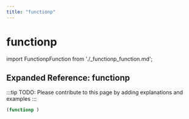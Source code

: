 ```yaml
---
title: "functionp"
---
```


# functionp

import FunctionpFunction from './_functionp_function.md';

<FunctionpFunction />

## Expanded Reference: functionp

:::tip
TODO: Please contribute to this page by adding explanations and examples
:::

```lisp
(functionp )
```
